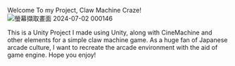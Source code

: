 Welcome To my Project, Claw Machine Craze!
![螢幕擷取畫面 2024-07-02 000146](https://github.com/edisonpig/ClawMachine/assets/78160913/e417a85b-3a07-4472-a650-07d779052a9c)


This is a Unity Project I made using Unity, along with CineMachine and other elements for a simple claw machine game. 
As a huge fan of Japanese arcade culture, I want to recreate the arcade environment with the aid of game engine.
Hope you enjoy!

